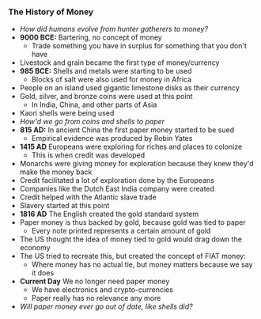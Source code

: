 ### The History of Money

* *How did humans evolve from hunter gatherers to money?*
* **9000 BCE:** Bartering, no concept of money
  * Trade something you have in surplus for something that you don't have
* Livestock and grain became the first type of money/currency
* **985 BCE:** Shells and metals were starting to be used
  * Blocks of salt were also used for money in Africa
* People on an island used gigantic limestone disks as their currency
* Gold, silver, and bronze coins were used at this point
  * In India, China, and other parts of Asia
* Kaori shells were being used 
* *How'd we go from coins and shells to paper*
* **815 AD:** In ancient China the first paper money started to be sued
  * Empirical evidence was produced by Robin Yates 
* **1415 AD** Europeans were exploring for riches and places to colonize 
  * This is when credit was developed
* Monarchs were giving money for exploration because they knew they'd make the money back
* Credit facilitated a lot of exploration done by the Europeans
* Companies like the Dutch East India company were created 
* Credit helped with the Atlantic slave trade
* Slavery started at this point
* **1816 AD** The English created the gold standard system
* Paper money is thus backed by gold, because gold was tied to paper
  * Every note printed represents a certain amount of gold
* The US thought the idea of money tied to gold would drag down the economy 
* The US tried to recreate this, but created the concept of FIAT money:
  * Where money has no actual tie, but money matters because we say it does
* **Current Day** We no longer need paper money
  * We have electronics and crypto-currencies  
  * Paper really has no relevance any more 
* *Will paper money ever go out of date, like shells did?*